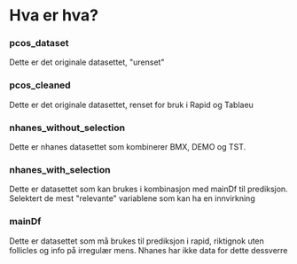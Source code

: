Hva er hva?
===========

### pcos_dataset
Dette er det originale datasettet, "urenset"

### pcos_cleaned
Dette er det originale datasettet, renset for bruk i Rapid og Tablaeu

### nhanes_without_selection
Dette er nhanes datasettet som kombinerer BMX, DEMO og TST. 

### nhanes_with_selection
Dette er datasettet som kan brukes i kombinasjon med mainDf til prediksjon. Selektert de mest "relevante" variablene som kan ha en innvirkning

### mainDf
Dette er datasettet som må brukes til prediksjon i rapid, riktignok uten follicles og info på irregulær mens. Nhanes har ikke data for dette dessverre
